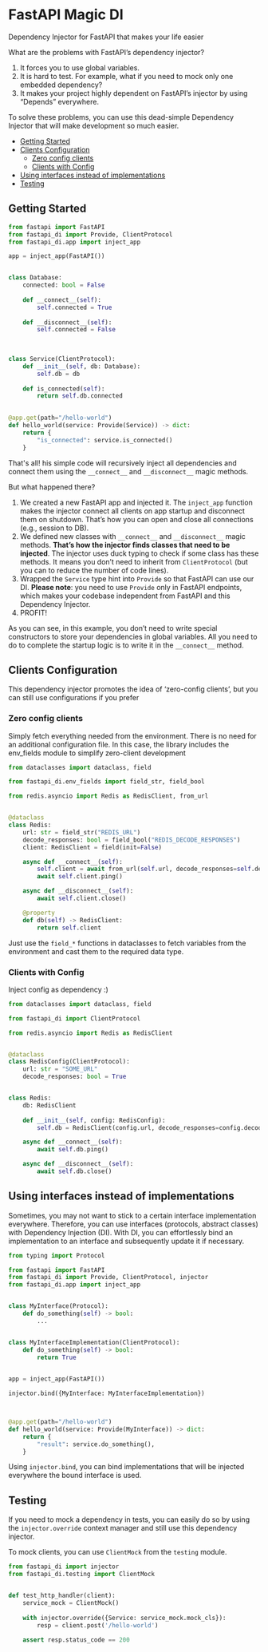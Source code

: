 # FastAPI Magic DI
Dependency Injector for FastAPI that makes your life easier


What are the problems with FastAPI’s dependency injector? 
1) It forces you to use global variables. 
2) It is hard to test. For example, what if you need to mock only one embedded dependency?  
3) It makes your project highly dependent on FastAPI’s injector by using “Depends” everywhere.

To solve these problems, you can use this dead-simple Dependency Injector that will make development so much easier.

* [Getting Started](#getting-started)
* [Clients Configuration](#clients-configuration)
  * [Zero config clients](#zero-config-clients)
  * [Clients with Config](#clients-with-config)
* [Using interfaces instead of implementations](#using-interfaces-instead-of-implementations)
* [Testing](#testing)


## Getting Started

```python
from fastapi import FastAPI
from fastapi_di import Provide, ClientProtocol
from fastapi_di.app import inject_app

app = inject_app(FastAPI())


class Database:
    connected: bool = False
    
    def __connect__(self):
        self.connected = True
    
    def __disconnect__(self):
        self.connected = False
        
        

class Service(ClientProtocol):
    def __init__(self, db: Database):
        self.db = db
        
    def is_connected(self):
        return self.db.connected
    

@app.get(path="/hello-world")
def hello_world(service: Provide(Service)) -> dict:
    return {
        "is_connected": service.is_connected()
    }

```

That's all!
his simple code will recursively inject all dependencies and connect them using the `__connect__` and `__disconnect__` magic methods.

But what happened there?
1) We created a new FastAPI app and injected it. The `inject_app` function makes the injector connect all clients on app startup and disconnect them on shutdown. That’s how you can open and close all connections (e.g., session to DB).
2) We defined new classes with `__connect__` and `__disconnect__` magic methods. __That’s how the injector finds classes that need to be injected__. The injector uses duck typing to check if some class has these methods. It means you don’t need to inherit from `ClientProtocol` (but you can to reduce the number of code lines).
3) Wrapped the `Service` type hint into `Provide` so that FastAPI can use our DI. __Please note__: you need to use `Provide` only in FastAPI endpoints, which makes your codebase independent from FastAPI and this Dependency Injector.
4) PROFIT!

As you can see, in this example, you don’t need to write special constructors to store your dependencies in global variables. All you need to do to complete the startup logic is to write it in the `__connect__` method.


## Clients Configuration
This dependency injector promotes the idea of ‘zero-config clients’, but you can still use configurations if you prefer

### Zero config clients
Simply fetch everything needed from the environment. There is no need for an additional configuration file. In this case, the library includes the env_fields module to simplify zero-client development

```python
from dataclasses import dataclass, field

from fastapi_di.env_fields import field_str, field_bool

from redis.asyncio import Redis as RedisClient, from_url


@dataclass
class Redis:
    url: str = field_str("REDIS_URL")
    decode_responses: bool = field_bool("REDIS_DECODE_RESPONSES")
    client: RedisClient = field(init=False)

    async def __connect__(self):
        self.client = await from_url(self.url, decode_responses=self.decode_responses)
        await self.client.ping()

    async def __disconnect__(self):
        await self.client.close()

    @property
    def db(self) -> RedisClient:
        return self.client
```

Just use the `field_*` functions in dataclasses to fetch variables from the environment and cast them to the required data type.


### Clients with Config
Inject config as dependency :)

```python
from dataclasses import dataclass, field

from fastapi_di import ClientProtocol

from redis.asyncio import Redis as RedisClient


@dataclass
class RedisConfig(ClientProtocol):
    url: str = "SOME_URL"
    decode_responses: bool = True


class Redis:
    db: RedisClient
    
    def __init__(self, config: RedisConfig):
        self.db = RedisClient(config.url, decode_responses=config.decode_responses)

    async def __connect__(self):
        await self.db.ping()

    async def __disconnect__(self):
        await self.db.close()
```


## Using interfaces instead of implementations
Sometimes, you may not want to stick to a certain interface implementation everywhere. Therefore, you can use interfaces (protocols, abstract classes) with Dependency Injection (DI). With DI, you can effortlessly bind an implementation to an interface and subsequently update it if necessary.

```python
from typing import Protocol

from fastapi import FastAPI
from fastapi_di import Provide, ClientProtocol, injector
from fastapi_di.app import inject_app


class MyInterface(Protocol):
    def do_something(self) -> bool:
        ...


class MyInterfaceImplementation(ClientProtocol):
    def do_something(self) -> bool:
        return True
    

app = inject_app(FastAPI())

injector.bind({MyInterface: MyInterfaceImplementation})



@app.get(path="/hello-world")
def hello_world(service: Provide(MyInterface)) -> dict:
    return {
        "result": service.do_something(),
    }
```

Using `injector.bind`, you can bind implementations that will be injected everywhere the bound interface is used. 


## Testing
If you need to mock a dependency in tests, you can easily do so by using the `injector.override` context manager and still use this dependency injector.

To mock clients, you can use `ClientMock` from the `testing` module.

```python
from fastapi_di import injector
from fastapi_di.testing import ClientMock


def test_http_handler(client):
    service_mock = ClientMock()
    
    with injector.override({Service: service_mock.mock_cls}):
        resp = client.post('/hello-world')
        
    assert resp.status_code == 200
```